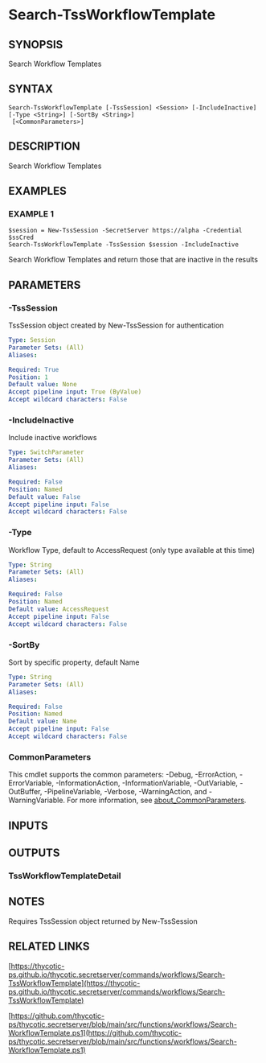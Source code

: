 # Search-TssWorkflowTemplate

## SYNOPSIS
Search Workflow Templates

## SYNTAX

```
Search-TssWorkflowTemplate [-TssSession] <Session> [-IncludeInactive] [-Type <String>] [-SortBy <String>]
 [<CommonParameters>]
```

## DESCRIPTION
Search Workflow Templates

## EXAMPLES

### EXAMPLE 1
```
$session = New-TssSession -SecretServer https://alpha -Credential $ssCred
Search-TssWorkflowTemplate -TssSession $session -IncludeInactive
```

Search Workflow Templates and return those that are inactive in the results

## PARAMETERS

### -TssSession
TssSession object created by New-TssSession for authentication

```yaml
Type: Session
Parameter Sets: (All)
Aliases:

Required: True
Position: 1
Default value: None
Accept pipeline input: True (ByValue)
Accept wildcard characters: False
```

### -IncludeInactive
Include inactive workflows

```yaml
Type: SwitchParameter
Parameter Sets: (All)
Aliases:

Required: False
Position: Named
Default value: False
Accept pipeline input: False
Accept wildcard characters: False
```

### -Type
Workflow Type, default to AccessRequest (only type available at this time)

```yaml
Type: String
Parameter Sets: (All)
Aliases:

Required: False
Position: Named
Default value: AccessRequest
Accept pipeline input: False
Accept wildcard characters: False
```

### -SortBy
Sort by specific property, default Name

```yaml
Type: String
Parameter Sets: (All)
Aliases:

Required: False
Position: Named
Default value: Name
Accept pipeline input: False
Accept wildcard characters: False
```

### CommonParameters
This cmdlet supports the common parameters: -Debug, -ErrorAction, -ErrorVariable, -InformationAction, -InformationVariable, -OutVariable, -OutBuffer, -PipelineVariable, -Verbose, -WarningAction, and -WarningVariable. For more information, see [about_CommonParameters](http://go.microsoft.com/fwlink/?LinkID=113216).

## INPUTS

## OUTPUTS

### TssWorkflowTemplateDetail
## NOTES
Requires TssSession object returned by New-TssSession

## RELATED LINKS

[https://thycotic-ps.github.io/thycotic.secretserver/commands/workflows/Search-TssWorkflowTemplate](https://thycotic-ps.github.io/thycotic.secretserver/commands/workflows/Search-TssWorkflowTemplate)

[https://github.com/thycotic-ps/thycotic.secretserver/blob/main/src/functions/workflows/Search-WorkflowTemplate.ps1](https://github.com/thycotic-ps/thycotic.secretserver/blob/main/src/functions/workflows/Search-WorkflowTemplate.ps1)

